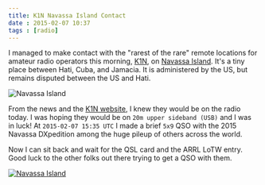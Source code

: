 ```yaml
---
title: K1N Navassa Island Contact
date : 2015-02-07 10:37
tags : [radio]
---
```

I managed to make contact with the "rarest of the rare" remote locations for amateur radio
operators this morning, [K1N][k1n], on [Navassa Island][wiki]. It's a tiny place between 
Hati, Cuba, and Jamacia. It is administered by the US, but remains disputed between the US
and Hati.

![Navassa Island][map]

From the news and the [K1N website][k1n], I knew they would be on the radio today. 
I was hoping they  would be on <code>20m upper sideband (USB)</code> and I was in luck! 
At <code>2015-02-07 15:35 UTC</code> I made a brief <code>5x9</code> QSO with 
the 2015 Navassa DXpedition among the huge pileup of others across the world.

Now I can sit back and wait for the QSL card and the ARRL LoTW entry. Good luck to the
other folks out there trying to get a QSO with them.

[![Navassa Island](http://69.89.25.185/~trexsoft/t-rexsoftware.com/k1n/images/topbanner4.png)][k1n]

 [k1n]: http://www.navassadx.com/
 [wiki]: http://en.wikipedia.org/wiki/Navassa_Island
 [map]: https://maps.googleapis.com/maps/api/staticmap?center=Navassa+Island&size=640x200&zoom=6&markers=color:red%7C18.3697581,-75.2421856